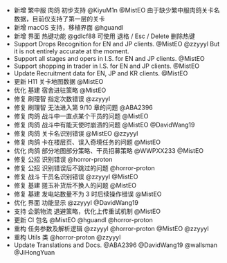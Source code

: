 - 新增 繁中服 肉鸽 初步支持 @KiyuM1n @MistEO
  由于缺少繁中服肉鸽关卡名数据，目前仅支持了第一层的关卡
- 新增 macOS 支持，移植界面 @hguandl
- 新增 界面 热键功能 @gdlcf88
  可使用 退格 / Esc / Delete 删除热键
- Support Drops Recognition for EN and JP clients. @MistEO @zzyyyl
  But it is not entirely accurate at the moment.
- Support all stages and opers in I.S. for EN and JP clients. @MistEO
- Support shopping in trader in I.S. for EN and JP clients. @MistEO
- Update Recruitment data for EN, JP and KR clients. @MistEO
- 更新 H11 关卡地图数据 @MistEO
- 优化 基建 宿舍进驻策略 @MistEO
- 修复 刷理智 指定次数错误 @zzyyyl
- 修复 刷理智 无法进入第 9/10 章的问题 @ABA2396
- 修复 肉鸽 战斗中一直点某个干员的问题 @MistEO
- 修复 肉鸽 战斗中有能天使时崩溃的问题 @MistEO @DavidWang19
- 修复 肉鸽 关卡名识别错误 @MistEO @zzyyyl
- 修复 肉鸽 卡在楼层页、误入奇境任务的问题 @MistEO
- 优化 肉鸽 部分地图部分策略、干员招募策略 @WWPXX233 @MistEO
- 修复 公招 识别错误 @horror-proton
- 修复 公招 识别错误后不跳过的问题 @horror-proton
- 修复 战斗 干员名识别错误 @zzyyyl @MistEO
- 修复 基建 搓玉补货后不换人的问题 @MistEO
- 修复 基建 发电站数量不为 3 时后续操作错误 @MistEO
- 优化 界面 功能显示 @zzyyyl @DavidWang19
- 支持 企鹅物流 退避策略，优化上传重试机制 @MistEO
- 更新 CI 包名 @MistEO @hguandl @horror-proton
- 重构 任务参数及解析逻辑 @zzyyyl @horror-proton @MistEO @zzyyyl
- 重构 Utils 类 @horror-proton @zzyyyl
- Update Translations and Docs. @ABA2396 @DavidWang19 @wallsman @JiHongYuan

